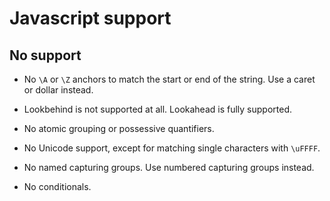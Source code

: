 # Javascript support

## No support

* No `\A` or `\Z` anchors to match the start or end of the string. Use a caret or dollar instead.

* Lookbehind is not supported at all. Lookahead is fully supported.

* No atomic grouping or possessive quantifiers.

* No Unicode support, except for matching single characters with `\uFFFF`.

* No named capturing groups. Use numbered capturing groups instead.

* No conditionals.
